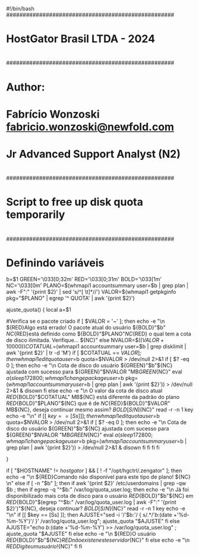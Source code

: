 #!/bin/bash
###################################################
#
# HostGator Brasil LTDA - 2024
#
###################################################
# Author:
#
# Fabrício Wonzoski <fabricio.wonzoski@newfold.com>
# Jr Advanced Support Analyst (N2)
#
###################################################
#
# Script to free up disk quota temporarily
#
###################################################

# Definindo variáveis
b=$1
GREEN='\033[0;32m'
RED='\033[0;31m'
BOLD='\033[1m'
NC='\033[0m'
PLANO=$(whmapi1 accountsummary user=$b | grep plan | awk -F":" '{print $2}' | sed 's/^[ \t]*//')
VALOR=$(whmapi1 getpkginfo pkg="$PLANO" | egrep '^    QUOTA' | awk '{print $2}')

ajuste_quota() {
local a=$1

#Verifica se o pacote criado
if [ $VALOR = '~' ]; then
                echo -e "\n ${RED}Algo está errado! O pacote atual do usuário ${BOLD}"$b" ${NC}${RED}está definido como ${BOLD}"$PLANO"${NC}${RED} o qual tem a cota de disco ilimitada. Verifique... ${NC}"
            else
                NVALOR=$(($VALOR + 10000))
                COTATUAL=$(whmapi1 accountsummary user=$b | grep disklimit | awk '{print $2}' | tr -d 'M')
                if [ $COTATUAL == $VALOR ]; then
                    whmapi1 editquota user=$b quota=$NVALOR > /dev/null 2>&1
                    if [ $? -eq 0 ]; then
                        echo -e "\n Cota de disco do usuário ${GREEN}"$b"${NC} ajustada com sucesso para ${GREEN}"$NVALOR "MB${GREEN}${NC}"
                        eval $a
                        (sleep 172800 ; whmapi1 changepackage user=$b pkg=$(whmapi1 accountsummary user=$b | grep plan | awk '{print $2}')) > /dev/null 2>&1 &
                        disown
                    fi
                else
                    echo -e "\n O valor da cota de disco atual ${RED}${BOLD}"$COTATUAL" MB${NC} está diferente da padrão do plano ${RED}${BOLD}"$PLANO"${NC} que é de ${NC}${RED}${BOLD}"$VALOR" MB${NC}, deseja continuar mesmo assim? ${BOLD}[S/N]${NC}"
                    read -r -n 1 key
                    echo -e "\n"
                    if [[ $key == [Ss] ]]; then
                        whmapi1 editquota user=$b quota=$NVALOR > /dev/null 2>&1
                        if [ $? -eq 0 ]; then
                           echo -e "\n Cota de disco do usuário ${GREEN}"$b"${NC} ajustada com sucesso para ${GREEN}"$NVALOR "MB${GREEN}${NC}"
                           eval $a
                           (sleep 172800 ; whmapi1 changepackage user=$b pkg=$(whmapi1 accountsummary user=$b | grep plan | awk '{print $2}')) > /dev/null 2>&1 &
                           disown
         fi
      fi
   fi
fi

}

if [ "$HOSTNAME" != *hostgator* ] && [ ! -f "/opt/hgctrl/.zengator" ]; then
    echo -e "\n ${RED}Comando não disponível para este tipo de plano! ${NC} \n"
else
if [ -n "$b"  ]; then
if awk '{print $2}' /etc/userdomains | grep -qw $b ; then
    if egrep -q "^$b:" /var/log/quota_user.log; then
        echo -e "\n Já foi disponibilizado mais cota de disco para o usuário ${RED}${BOLD}"$b"${NC} em ${RED}${BOLD}"$(egrep "^$b:" /var/log/quota_user.log | awk -F":" '{print $2}')"${NC}, deseja
continuar? ${BOLD}[S/N]${NC}"
        read -r -n 1 key
        echo -e "\n"
        if [[ $key == [Ss] ]]; then
            AJUSTE="sed -i '/'$b:'/ { s/.*/'$b:$(date +'%d-%m-%Y')'/ }' /var/log/quota_user.log";
            ajuste_quota "$AJUSTE"
        fi
        else AJUSTE="echo $b:$(date +'%d-%m-%Y') >> /var/log/quota_user.log" ; ajuste_quota "$AJUSTE"
fi
        else echo -e "\n ${RED}O usuário ${RED}${BOLD}"$b"${NC}${RED} não existe neste servidor${NC}"
fi
        else echo -e "\n ${RED}Digite um usuário!${NC}"
fi
fi
